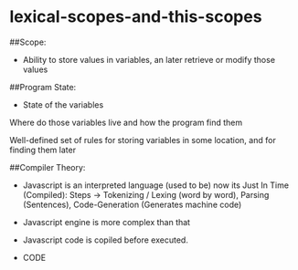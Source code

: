 # lexical-scopes-and-this-scopes

##Scope:
- Ability to store values in variables, an later retrieve or modify those values

##Program State:
- State of the variables

Where do those variables live and how the program find them

Well-defined set of rules for storing variables in some location, and for finding them later

##Compiler Theory:

- Javascript is an interpreted language (used to be)
  now its Just In Time (Compiled): Steps ->  Tokenizing / Lexing (word by word), Parsing (Sentences), Code-Generation (Generates machine code)

- Javascript engine is more complex than that

- Javascript code is copiled before executed.

- CODE


